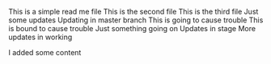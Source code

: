

This is a simple read me file
This is the second file
This is the third file
Just some updates
Updating in master branch
This is going to cause trouble
This is bound to cause trouble
Just something going on
Updates in stage
More updates in working

I added some content